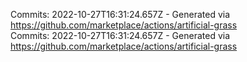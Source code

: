 Commits: 2022-10-27T16:31:24.657Z - Generated via https://github.com/marketplace/actions/artificial-grass
<br>
Commits: 2022-10-27T16:31:24.657Z - Generated via https://github.com/marketplace/actions/artificial-grass
<br>
